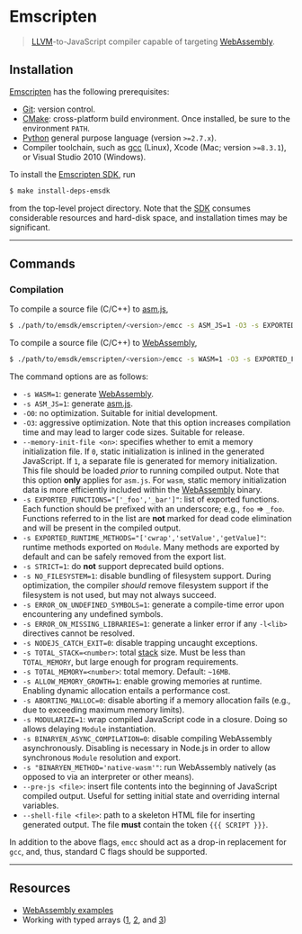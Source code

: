 <!--

@license Apache-2.0

Copyright (c) 2020 The Stdlib Authors.

Licensed under the Apache License, Version 2.0 (the "License");
you may not use this file except in compliance with the License.
You may obtain a copy of the License at

   http://www.apache.org/licenses/LICENSE-2.0

Unless required by applicable law or agreed to in writing, software
distributed under the License is distributed on an "AS IS" BASIS,
WITHOUT WARRANTIES OR CONDITIONS OF ANY KIND, either express or implied.
See the License for the specific language governing permissions and
limitations under the License.

-->

# Emscripten

> [LLVM][llvm]-to-JavaScript compiler capable of targeting [WebAssembly][web-assembly].

## Installation

[Emscripten][emscripten] has the following prerequisites:

-   [Git][git]: version control.
-   [CMake][cmake]: cross-platform build environment. Once installed, be sure to the environment `PATH`.
-   [Python][python] general purpose language (version `>=2.7.x`).
-   Compiler toolchain, such as [gcc][gcc] (Linux), Xcode (Mac; version `>=8.3.1`), or Visual Studio 2010 (Windows).

To install the [Emscripten SDK][emscripten-sdk], run

```bash
$ make install-deps-emsdk
```

from the top-level project directory. Note that the [SDK][emscripten-sdk] consumes considerable resources and hard-disk space, and installation times may be significant.

* * *

## Commands

### Compilation

To compile a source file (C/C++) to [asm.js][asm-js],

```bash
$ ./path/to/emsdk/emscripten/<version>/emcc -s ASM_JS=1 -O3 -s EXPORTED_FUNCTIONS="['_foo']" -s STRICT=1 --memory-init-file 0 -I ../include -o out.asm.js <file>
```

To compile a source file (C/C++) to [WebAssembly][web-assembly],

```bash
$ ./path/to/emsdk/emscripten/<version>/emcc -s WASM=1 -O3 -s EXPORTED_FUNCTIONS="['_foo']" -s STRICT=1 -s BINARYEN_ASYNC_COMPILATION=0 -s "BINARYEN_METHOD='native-wasm'" -I ../include -o out.js <file>
```

The command options are as follows:

-   `-s WASM=1`: generate [WebAssembly][web-assembly].
-   `-s ASM_JS=1`: generate [asm.js][asm-js].
-   `-O0`: no optimization. Suitable for initial development.
-   `-O3`: aggressive optimization. Note that this option increases compilation time and may lead to larger code sizes. Suitable for release.
-   `--memory-init-file <on>`: specifies whether to emit a memory initialization file. If `0`, static initialization is inlined in the generated JavaScript. If `1`, a separate file is generated for memory initialization. This file should be loaded _prior_ to running compiled output. Note that this option **only** applies for `asm.js`. For `wasm`, static memory initialization data is more efficiently included within the [WebAssembly][web-assembly] binary.
-   `-s EXPORTED_FUNCTIONS="['_foo','_bar']"`: list of exported functions. Each function should be prefixed with an underscore; e.g., `foo` => `_foo`. Functions referred to in the list are **not** marked for dead code elimination and will be present in the compiled output.
-   `-s EXPORTED_RUNTIME_METHODS="['cwrap','setValue','getValue]"`: runtime methods exported on `Module`. Many methods are exported by default and can be safely removed from the export list.
-   `-s STRICT=1`: do **not** support deprecated build options.
-   `-s NO_FILESYSTEM=1`: disable bundling of filesystem support. During optimization, the compiler _should_ remove filesystem support if the filesystem is not used, but may not always succeed.
-   `-s ERROR_ON_UNDEFINED_SYMBOLS=1`: generate a compile-time error upon encountering any undefined symbols.
-   `-s ERROR_ON_MISSING_LIBRARIES=1`: generate a linker error if any `-l<lib>` directives cannot be resolved.
-   `-s NODEJS_CATCH_EXIT=0`: disable trapping uncaught exceptions.
-   `-s TOTAL_STACK=<number>`: total [stack][web-assembly-semantics] size. Must be less than `TOTAL_MEMORY`, but large enough for program requirements.
-   `-s TOTAL_MEMORY=<number>`: total memory. Default: `~16MB`.
-   `-s ALLOW_MEMORY_GROWTH=1`: enable growing memories at runtime. Enabling dynamic allocation entails a performance cost.
-   `-s ABORTING_MALLOC=0`: disable aborting if a memory allocation fails (e.g., due to exceeding maximum memory limits).
-   `-s MODULARIZE=1`: wrap compiled JavaScript code in a closure. Doing so allows delaying `Module` instantiation.
-   `-s BINARYEN_ASYNC_COMPILATION=0`: disable compiling WebAssembly asynchronously. Disabling is necessary in Node.js in order to allow synchronous `Module` resolution and export.
-   `-s "BINARYEN_METHOD='native-wasm'"`: run WebAssembly natively (as opposed to via an interpreter or other means).
-   `--pre-js <file>`: insert file contents into the beginning of JavaScript compiled output. Useful for setting initial state and overriding internal variables.
-   `--shell-file <file>`: path to a skeleton HTML file for inserting generated output. The file **must** contain the token `{{{ SCRIPT }}}`.

In addition to the above flags, `emcc` should act as a drop-in replacement for `gcc`, and, thus, standard C flags should be supported.

* * *

## Resources

-   [WebAssembly examples][web-assembly-examples]
-   Working with typed arrays ([1][emscripten-pointers], [2][planeshifter-examples], and [3][emscripten-mailing-list])

<!-- <definitions> -->

[emscripten]: https://github.com/kripken/emscripten

[emscripten-sdk]: https://github.com/juj/emsdk

[llvm]: https://en.wikipedia.org/wiki/LLVM

[git]: https://git-scm.com/

[cmake]: https://cmake.org/

[python]: https://www.python.org

[gcc]: http://gcc.gnu.org/

[web-assembly]: http://webassembly.org/

[asm-js]: http://asmjs.org/spec/latest/

[web-assembly-semantics]: http://webassembly.org/docs/semantics/

[web-assembly-examples]: https://github.com/mdn/webassembly-examples/blob/master/wasm-sobel/sobel.js

[emscripten-pointers]: http://kapadia.github.io/emscripten/2013/09/13/emscripten-pointers-and-pointers.html

[planeshifter-examples]: https://github.com/Planeshifter/emscripten-examples

[emscripten-mailing-list]: https://groups.google.com/forum/#!topic/emscripten-discuss/oeEg6WrZ7rg

</section>

<!-- </definitions> -->
